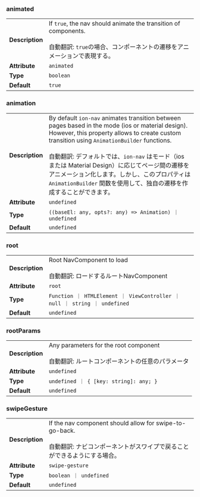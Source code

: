 

### animated 

| | |
| --- | --- |
| **Description** | If `true`, the nav should animate the transition of components.<br /><br />自動翻訳: `true`の場合、コンポーネントの遷移をアニメーションで表現する。 |
| **Attribute** | `animated` |
| **Type** | `boolean` |
| **Default** | `true` |



### animation 

| | |
| --- | --- |
| **Description** | By default `ion-nav` animates transition between pages based in the mode (ios or material design). However, this property allows to create custom transition using `AnimationBuilder` functions.<br /><br />自動翻訳: デフォルトでは、`ion-nav` はモード（ios または Material Design）に応じてページ間の遷移をアニメーション化します。しかし、このプロパティは `AnimationBuilder` 関数を使用して、独自の遷移を作成することができます。 |
| **Attribute** | `undefined` |
| **Type** | `((baseEl: any, opts?: any) => Animation) ｜ undefined` |
| **Default** | `undefined` |



### root 

| | |
| --- | --- |
| **Description** | Root NavComponent to load<br /><br />自動翻訳: ロードするルートNavComponent |
| **Attribute** | `root` |
| **Type** | `Function ｜ HTMLElement ｜ ViewController ｜ null ｜ string ｜ undefined` |
| **Default** | `undefined` |



### rootParams 

| | |
| --- | --- |
| **Description** | Any parameters for the root component<br /><br />自動翻訳: ルートコンポーネントの任意のパラメータ |
| **Attribute** | `undefined` |
| **Type** | `undefined ｜ { [key: string]: any; }` |
| **Default** | `undefined` |



### swipeGesture 

| | |
| --- | --- |
| **Description** | If the nav component should allow for swipe-to-go-back.<br /><br />自動翻訳: ナビコンポーネントがスワイプで戻ることができるようにする場合。 |
| **Attribute** | `swipe-gesture` |
| **Type** | `boolean ｜ undefined` |
| **Default** | `undefined` |

